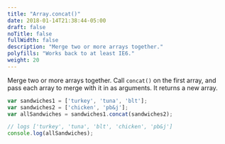 ```yaml
---
title: "Array.concat()"
date: 2018-01-14T21:38:44-05:00
draft: false
noTitle: false
fullWidth: false
description: "Merge two or more arrays together."
polyfills: "Works back to at least IE6."
weight: 20
---
```


Merge two or more arrays together. Call `concat()` on the first array, and pass each array to merge with it in as arguments. It returns a new array.

```javascript
var sandwiches1 = ['turkey', 'tuna', 'blt'];
var sandwiches2 = ['chicken', 'pb&j'];
var allSandwiches = sandwiches1.concat(sandwiches2);

// logs ['turkey', 'tuna', 'blt', 'chicken', 'pb&j']
console.log(allSandwiches);
```